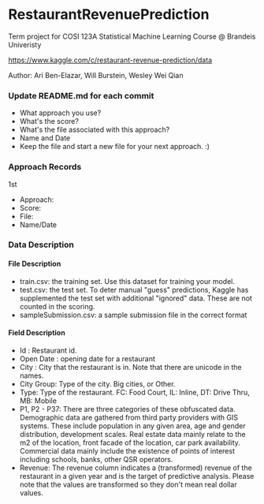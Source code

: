 # RestaurantRevenuePrediction
Term project for COSI 123A Statistical Machine Learning Course @ Brandeis Univeristy 

https://www.kaggle.com/c/restaurant-revenue-prediction/data 

Author: Ari Ben-Elazar, Will Burstein, Wesley Wei Qian 


### Update README.md for each commit
- What approach you use?
- What's the score?
- What's the file associated with this approach?
- Name and Date
- Keep the file and start a new file for your next approach. :)

### Approach Records

1st
- Approach:
- Score:
- File:
- Name/Date

### Data Description
#### File Description
- train.csv: the training set. Use this dataset for training your model. 
- test.csv: the test set. To deter manual "guess" predictions, Kaggle has supplemented the test set with additional "ignored" data. These are not counted in the scoring.
- sampleSubmission.csv: a sample submission file in the correct format

#### Field Description
- Id : Restaurant id. 
- Open Date : opening date for a restaurant
- City : City that the restaurant is in. Note that there are unicode in the names. 
- City Group: Type of the city. Big cities, or Other. 
- Type: Type of the restaurant. FC: Food Court, IL: Inline, DT: Drive Thru, MB: Mobile
- P1, P2 - P37: There are three categories of these obfuscated data. Demographic data are gathered from third party providers with GIS systems. These include population in any given area, age and gender distribution, development scales. Real estate data mainly relate to the m2 of the location, front facade of the location, car park availability. Commercial data mainly include the existence of points of interest including schools, banks, other QSR operators.
- Revenue: The revenue column indicates a (transformed) revenue of the restaurant in a given year and is the target of predictive analysis. Please note that the values are transformed so they don't mean real dollar values. 
